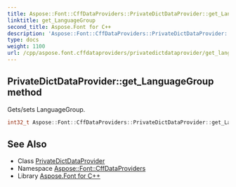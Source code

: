 ```yaml
---
title: Aspose::Font::CffDataProviders::PrivateDictDataProvider::get_LanguageGroup method
linktitle: get_LanguageGroup
second_title: Aspose.Font for C++
description: 'Aspose::Font::CffDataProviders::PrivateDictDataProvider::get_LanguageGroup method. Gets/sets LanguageGroup in C++.'
type: docs
weight: 1100
url: /cpp/aspose.font.cffdataproviders/privatedictdataprovider/get_languagegroup/
---
```

## PrivateDictDataProvider::get_LanguageGroup method


Gets/sets LanguageGroup.

```cpp
int32_t Aspose::Font::CffDataProviders::PrivateDictDataProvider::get_LanguageGroup()
```

## See Also

* Class [PrivateDictDataProvider](../)
* Namespace [Aspose::Font::CffDataProviders](../../)
* Library [Aspose.Font for C++](../../../)
